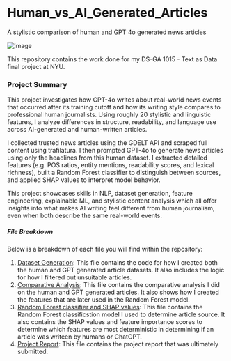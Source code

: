 # Human_vs_AI_Generated_Articles
A stylistic comparison of human and GPT 4o generated news articles

![image](https://miro.medium.com/v2/resize:fit:1400/1*T_uOLsOkuE5mxcUI7Lrtbg.png)


This repository contains the work done for my DS-GA 1015 - Text as Data final project at NYU. 

### Project Summary
This project investigates how GPT-4o writes about real-world news events that occurred after its training cutoff and how its writing style compares to professional human journalists. Using roughly 20 stylistic and linguistic features, I analyze differences in structure, readability, and language use across AI-generated and human-written articles.

I collected trusted news articles using the GDELT API and scraped full content using trafilatura. I then prompted GPT-4o to generate news articles using only the headlines from this human dataset. I extracted detailed features (e.g. POS ratios, entity mentions, readability scores, and lexical richness), built a Random Forest classifier to distinguish between sources, and applied SHAP values to interpret model behavior.

This project showcases skills in NLP, dataset generation, feature engineering, explainable ML, and stylistic content analysis which all offer insights into what makes AI writing feel different from human journalism, even when both describe the same real-world events.

##### File Breakdown

Below is a breakdown of each file you will find within the repository:
1) [Dataset Generation](https://github.com/masonlonoff/Human_vs_AI_Generated_Articles/blob/main/generating_articles.ipynb): This file contains the code for how I created both the human and GPT generated article datasets. It also includes the logic for how I filtered out unsuitable articles.
2) [Comparative Analysis](https://github.com/masonlonoff/Human_vs_AI_Generated_Articles/blob/main/comparative_analysis_of_articles.ipynb): This file contains the comparative analysis I did on the human and GPT generated articles. It also shows how I created the features that are later used in the Random Forest model.
3) [Random Forest classifier and SHAP values](https://github.com/masonlonoff/Human_vs_AI_Generated_Articles/blob/main/random_forest_and_shap_values.ipynb): This file contains the Random Forest classificstion model I used to determine article source. It also contains the SHAP values and feature importance scores to determine which features are most deterministic in determining if an article was writeen by humans or ChatGPT.
4) [Project Report](https://github.com/masonlonoff/Human_vs_AI_Generated_Articles/blob/main/Text%20as%20Data%20Final.pdf): This file contains the project report that was ultimately submitted.
